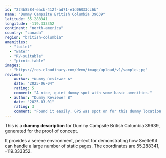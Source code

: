 ```yaml
---
id: "224b8584-eacb-412f-ad71-e1d06033cc6b"
name: "Dummy Campsite British Columbia 39639"
latitude: 55.288341
longitude: -119.333352
continent: "north-america"
country: "canada"
region: "british-columbia"
amenities:
  - "toilet"
  - "water"
  - "RV-suitable"
  - "picnic-table"
images:
  - "https://res.cloudinary.com/demo/image/upload/v1/sample.jpg"
reviews:
  - author: "Dummy Reviewer A"
    date: "2025-06-04"
    rating: 5
    comment: "A nice, quiet dummy spot with some basic amenities."
  - author: "Dummy Reviewer B"
    date: "2025-03-01"
    rating: 3
    comment: "Found it easily. GPS was spot on for this dummy location."
---
```


This is a **dummy description** for Dummy Campsite British Columbia 39639, generated for the proof of concept.

It provides a serene environment, perfect for demonstrating how SvelteKit can handle a large number of static pages. The coordinates are 55.288341, -119.333352.
